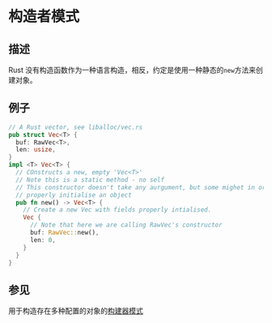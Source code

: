 # 构造者模式

## 描述

Rust 没有构造函数作为一种语言构造，相反，约定是使用一种静态的`new`方法来创建对象。

## 例子

```rust
// A Rust vector, see liballoc/vec.rs
pub struct Vec<T> {
  buf: RawVec<T>,
  len: usize,
}
impl <T> Vec<T> {
  // COnstructs a new, empty 'Vec<T>'
  // Note this is a static method - no self
  // This constructor doesn't take any aurgument, but some mighet in order to 
  // properly initialise an object
  pub fn new() -> Vec<T> {
    // Create a new Vec with fields properly intialised.
    Vec {
      // Note that here we are calling RawVec's constructor 
      buf: RawVec::new(),
      len: 0,
    }
  }
}
```

## 参见

用于构造存在多种配置的对象的[构建器模式](https://rust-unofficial.github.io/patterns/patterns/builder.html)

